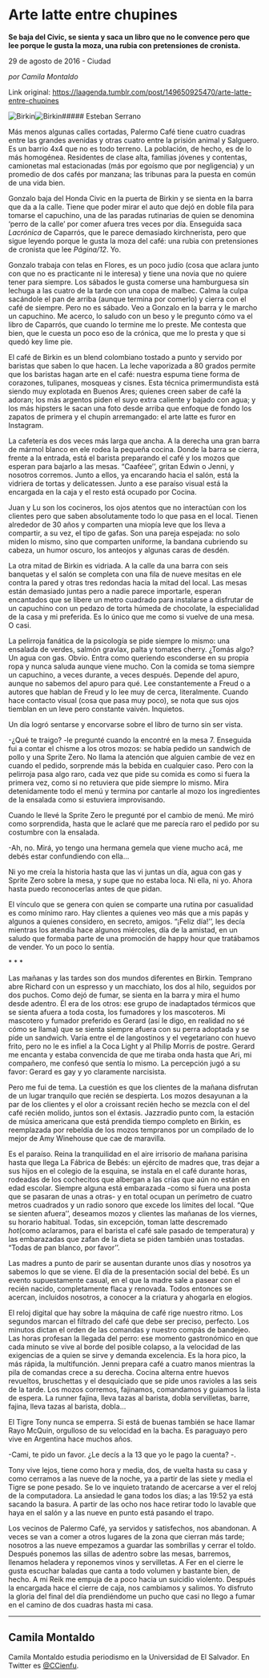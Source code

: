 # Arte latte entre chupines

**Se
baja del Civic, se sienta y saca un libro que no le convence pero que lee porque le gusta la moza, una rubia con pretensiones de cronista.**

29 de agosto de 2016 - Ciudad

_por Camila Montaldo_

Link original: https://laagenda.tumblr.com/post/149650925470/arte-latte-entre-chupines

![Birkin](https://64.media.tumblr.com/4f6017d491bb1c05a772049d7d8d6520/tumblr_inline_pjzrp5gr7F1t6q87u_500.png)![Birkin](https://64.media.tumblr.com/4f6017d491bb1c05a772049d7d8d6520/tumblr_inline_pjzrp5gr7F1t6q87u_500.png)##### Esteban Serrano

Más
menos algunas calles cortadas, Palermo Café
tiene
cuatro cuadras entre las grandes avenidas y otras cuatro entre la
prisión
animal y Salguero. Es un barrio 4x4 que no es todo terreno. La
población,
de hecho, es de lo más
homogénea.
Residentes de clase alta, familias jóvenes
y contentas, camionetas mal estacionadas (más
por egoísmo
que por negligencia) y un promedio de dos cafés
por manzana; las tribunas para la puesta en común
de una vida bien.


 Gonzalo
baja del Honda Civic en la puerta de Birkin y se sienta en la barra
que da a la calle. Tiene que poder mirar el auto que dejó
en
doble fila para tomarse el capuchino, una de las paradas rutinarias
de quien se denomina ‘perro
de la calle’
por
comer afuera tres veces por día.
Enseguida saca *Lacrónica*
de Caparrós,
que
le
parece demasiado kirchnerista, pero que sigue leyendo porque le gusta
la moza del café:
una rubia con pretensiones de cronista que lee *Página/12*.
Yo. 



 Gonzalo
trabaja con telas en Flores, es un poco judío
(cosa
que aclara junto con que no es practicante ni le interesa) y tiene
una novia que no quiere tener para siempre.
Los
sábados
le
gusta comerse una hamburguesa sin lechuga a las cuatro de la tarde
con una copa de malbec.
Calma
la culpa sacándole
el pan de arriba
(aunque
termina por comerlo) y cierra con el café
de
siempre. Pero no es sábado.
Veo a Gonzalo en la barra y le marcho un capuchino. Me acerco, lo
saludo con un beso y le pregunto cómo
va el libro de Caparrós,
que cuando lo termine me lo preste. Me contesta que bien, que le
cuesta un poco eso de la crónica,
que me lo presta y que si quedó
key
lime
pie.


 El
café de
Birkin es un blend colombiano tostado a punto y servido por baristas
que saben lo que hacen. La leche vaporizada a 80 grados permite que
los baristas hagan arte en el café:
nuestra espuma tiene forma de corazones, tulipanes, mosqueas y
cisnes. Esta técnica
primermundista está
siendo
muy explotada en Buenos Ares; quienes creen saber de café
la
adoran; los más
argentos piden el suyo extra caliente y bajado con agua; y los más
hipsters le sacan una foto desde arriba que enfoque de fondo los
zapatos de primera y el chupín
arremangado: el arte latte es furor en Instagram.


 La
cafetería
es dos veces más
larga que ancha. A la derecha una gran barra de mármol
blanco en ele rodea la pequeña
cocina. Donde la barra se cierra, frente a la entrada, está
el
barista preparando el café
y
los mozos que esperan para bajarlo a las mesas. “Caaféee’’,
gritan Edwin o Jenni, y nosotros corremos. Junto a ellos, ya
encarando hacia el salón,
está
la
vidriera de tortas y delicatessen. Junto a ese paraíso
visual está
la
encargada en la caja y el resto está
ocupado
por Cocina. 



 Juan
y Lu son los cocineros, los ojos atentos que no interactúan
con los clientes pero que saben absolutamente todo lo que pasa en el
local. Tienen alrededor de 30 años
y comparten una miopía
leve que los lleva a compartir, a su vez, el tipo de gafas. Son una
pareja espejada: no solo miden lo mismo, sino que comparten uniforme,
la bandana cubriendo su cabeza, un humor oscuro, los anteojos y
algunas caras de desdén.


 La
otra mitad de Birkin es vidriada. A la calle da una barra con seis
banquetas y el salón
se completa con una fila de nueve mesitas en ele contra la pared y
otras tres redondas hacia la mitad del local. Las mesas están
demasiado juntas pero a nadie parece importarle, esperan encantados
que se libere un metro cuadrado para instalarse a disfrutar de un
capuchino con un pedazo de torta húmeda
de chocolate, la especialidad de la casa y mi preferida. Es lo único
que me como si vuelve de una mesa. O casi.  



 La
pelirroja fanática
de la psicología
se pide siempre lo mismo: una ensalada de verdes, salmón
gravlax, palta y tomates cherry. ¿Tomás
algo? Un agua con gas. Obvio. Entra como queriendo esconderse en su
propia ropa y nunca saluda aunque viene mucho. Con la comida se toma
siempre un capuchino, a veces durante, a veces después.
Depende del apuro, aunque no sabemos del apuro para qué.
Lee constantemente a Freud o a autores que hablan de Freud y lo lee
muy de cerca, literalmente. Cuando hace contacto visual (cosa que
pasa muy poco), se nota que sus ojos tiemblan en un leve pero
constante vaivén.
Inquietos.


 Un
día
logró
sentarse
y encorvarse sobre el libro de turno sin ser vista. 



 -¿Qué
te
traigo? -le pregunté
cuando
la encontré
en
la mesa 7. Enseguida fui a contar el chisme a los otros mozos: se
había
pedido un sandwich de pollo y una Sprite Zero. No llama la atención
que alguien cambie de vez en cuando el pedido, sorprende más
la bebida en cualquier caso. Pero con la pelirroja pasa algo raro,
cada vez que pide su comida es como si fuera la primera vez, como si
no retuviera que pide siempre lo mismo. Mira detenidamente todo el
menú
y
termina por cantarle al mozo los ingredientes de la ensalada como si
estuviera improvisando.


 Cuando
le llevé la
Sprite Zero le pregunté
por
el cambio de menú.
Me miró como
sorprendida, hasta que le aclaré
que
me parecía
raro el pedido por su costumbre con la ensalada. 



 -Ah,
no. Mirá,
yo tengo una hermana gemela que viene mucho acá,
me debés
estar confundiendo con ella…


 Ni
yo me creía
la historia hasta que las vi juntas un día,
agua con gas y Sprite Zero sobre la mesa, y supe que no estaba loca.
Ni ella, ni yo. Ahora hasta puedo reconocerlas antes de que pidan.


 El
vínculo
que se genera con quien se comparte una rutina por casualidad es como
mínimo
raro. Hay clientes a quienes veo más
que a mis papás
y algunos a quienes considero, en secreto, amigos. “¡Feliz
día!’’,
les decía
mientras los atendía hace algunos miércoles, día
de la amistad, en un saludo que formaba parte de una promoción
de
happy hour que tratábamos
de vender. Yo un poco lo sentía.


\*
\* \*


Las
mañanas
y las tardes son dos mundos diferentes en Birkin. Temprano abre
Richard con un espresso y un macchiato, los dos al hilo, seguidos por
dos puchos. Como dejó
de
fumar, se sienta en la barra y mira el humo desde adentro. Él
era de los otros: ese grupo de inadaptados térmicos
que se sienta afuera a toda costa, los fumadores y los mascoteros. Mi
mascotero y fumador preferido es Gerard (así
le
digo, en realidad no sé
cómo
se llama) que se sienta siempre afuera con su perra adoptada y se
pide un sandwich. Varía
entre el de langostinos y el vegetariano con huevo frito, pero no le
es infiel a la Coca Light y al Philip Morris de postre. Gerard me
encanta y estaba convencida de que me tiraba onda hasta que Ari, mi
compañero,
me confesó
que
sentía
lo mismo. La percepción
jugó
a
su favor: Gerard es gay y yo claramente narcisista. 



 Pero
me fui de tema. La cuestión
es que los clientes de la mañana
disfrutan de un lugar tranquilo que recién
se despierta. Los mozos desayunan a la par de los clientes y el olor
a croissant recién
hecho se mezcla con el del café
recién
molido, juntos son el éxtasis.
Jazzradio punto com, la estación
de música
americana que está
prendida
tiempo completo en Birkin, es reemplazada por rebeldía
de los mozos tempranos por un compilado de lo mejor de Amy Winehouse
que cae de maravilla.


 Es
el paraíso.
Reina la tranquilidad en el aire irrisorio de mañana
parisina hasta que llega La Fábrica
de Bebés:
un ejército
de madres que, tras dejar a sus hijos en el colegio de la esquina, se
instala en el café
durante
horas, rodeadas de los cochecitos que albergan a las crías
que aún
no están
en edad escolar. Siempre alguna está
embarazada
-como si fuera una posta que se pasaran de unas a otras- y en total
ocupan un perímetro
de cuatro metros cuadrados y un radio sonoro que excede los límites
del local. “Que
se sienten afuera’’,
deseamos mozos y clientes las mañanas
de los viernes, su horario habitual. Todas, sin excepción,
toman latte descremado *hot*(como
aclaramos, para el barista el café
sale
pasado de temperatura) y las embarazadas que zafan de la dieta se
piden también
unas tostadas. “Todas
de pan blanco, por favor’’.


 Las
madres a punto de parir se ausentan durante unos días
y nosotros ya sabemos lo que se viene. El día
de la presentación
social del bebé.
Es un evento supuestamente casual, en el que la madre sale a pasear
con el recién
nacido, completamente flaca y renovada.
Todos entonces se acercan, incluidos nosotros, a conocer a la
criatura y ahogarla en elogios.


 El
reloj digital que hay sobre la máquina
de café rige
nuestro ritmo. Los segundos marcan el filtrado del café
que
debe ser preciso, perfecto. Los minutos dictan el orden de las
comandas y nuestro compás
de bandejeo. Las horas profesan la llegada del perro: ese momento
gastronómico
en que cada minuto se vive al borde del posible colapso, a la
velocidad de las exigencias de a quien se sirve y demanda excelencia.
Es la hora pico, la más
rápida,
la multifunción.
Jenni prepara café
a
cuatro manos mientras la pila de comandas crece a su derecha. Cocina
alterna entre huevos revueltos, bruschettas y el desquiciado que se
pide unos ravioles a las seis de la tarde. Los mozos corremos,
fajinamos, comandamos y guiamos la lista de espera. La runner fajina,
lleva tazas al barista, dobla servilletas, barre, fajina, lleva tazas
al barista, dobla…


 El
Tigre Tony nunca se emperra. Si
está de
buenas
también
se hace llamar Rayo McQuin, orgulloso de su velocidad en la bacha. Es
paraguayo pero vive en Argentina hace muchos años.


 -Cami,
te pido un favor.
¿Le
decís
a la 13 que yo le pago la cuenta? -. 


 Tony
vive lejos, tiene como hora y media, dos, de vuelta hasta su casa y
como cerramos a las nueve de la noche, ya a partir de las siete y
media el Tigre se pone pesado. Se lo ve inquieto tratando de
acercarse a ver el reloj de la computadora. La ansiedad le gana todos
los días;
a las 19:52 ya está
sacando
la basura. A partir de las ocho nos hace retirar todo lo lavable que
haya en el salón
y a las nueve en punto está
pasando
el trapo.


 Los
vecinos de Palermo Café,
ya servidos y satisfechos, nos abandonan. A veces se van a comer a
otros lugares de la zona que cierran más
tarde; nosotros a las nueve empezamos a guardar las sombrillas y
cerrar el toldo. Después
ponemos las sillas de adentro sobre las mesas, barremos, llenamos
heladera y reponemos vinos y servilletas. A Fer en el cierre le gusta
escuchar baladas que canta a todo volumen y bastante bien, de hecho.
A mi Reik me empuja de a poco hacia un suicidio violento. Después
la encargada hace el cierre de caja, nos cambiamos y salimos. Yo
disfruto la gloria del final del día
prendiéndome
un pucho que casi no llego a fumar en el camino de dos cuadras hasta
mi casa.



---

 Camila Montaldo
----------------

 Camila Montaldo estudia periodismo en la Universidad de El Salvador. En Twitter es [@CCienfu](https://twitter.com/CCienfu). 


